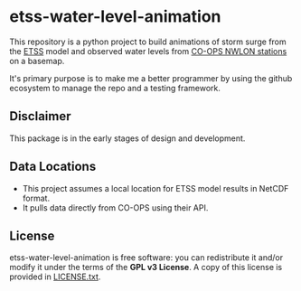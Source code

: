 # etss-water-level-animation
This repository is a python project to build animations of storm surge from the [ETSS](https://www.nws.noaa.gov/mdl/etsurge/) model and observed water levels from [CO-OPS NWLON stations](https://www.tidesandcurrents.noaa.gov/nwlon.html) on a basemap.

It's primary purpose is to make me a better programmer by using the github ecosystem to manage the repo and a testing framework.

## Disclaimer
This package is in the early stages of design and development.

## Data Locations
- This project assumes a local location for ETSS model results in NetCDF format.
- It pulls data directly from CO-OPS using their API.

## License
etss-water-level-animation is free software: you can redistribute it and/or modify it under the terms of the **GPL v3 License**. A copy of this license is provided in [LICENSE.txt](https://github.com/wckoeppen/etss-water-level-animation/blob/master/LICENSE.txt).
